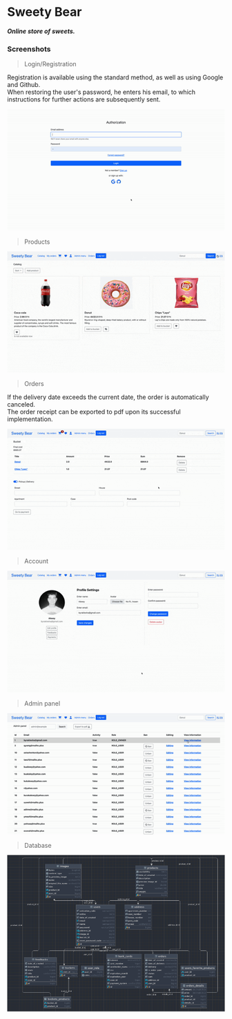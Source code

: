 # Sweety Bear

***Online store of sweets.***

### Screenshots

> Login/Registration

Registration is available using the standard method, as well as using Google and Github.  
When restoring the user's password, he enters his email, to which instructions for further actions are subsequently sent.

![Database](docs/screenshots/auth.gif)

> Products

![Database](docs/screenshots/products.gif)

> Orders

If the delivery date exceeds the current date, the order is automatically canceled.  
The order receipt can be exported to pdf upon its successful implementation.

![Database](docs/screenshots/orders.gif)

> Account

![Database](docs/screenshots/account.gif)

> Admin panel

![Database](docs/screenshots/admin-panel.gif)

> Database 

![Database](docs/screenshots/database.png)

